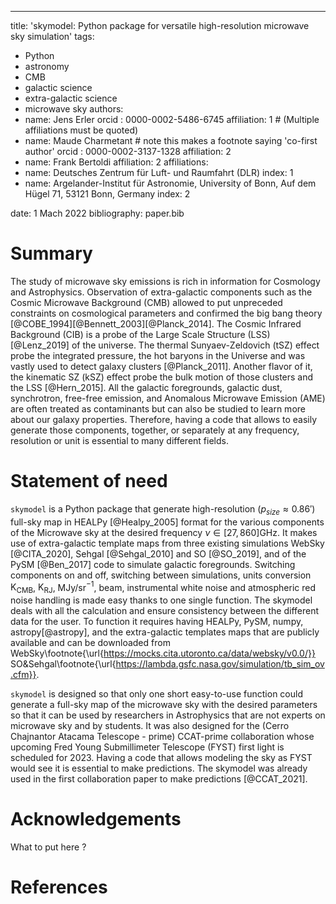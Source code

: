 ---
title: 'skymodel: Python package for versatile high-resolution microwave sky simulation'
tags:
  - Python
  - astronomy
  - CMB
  - galactic science
  - extra-galactic science
  - microwave sky
authors:
  - name: Jens Erler
    orcid : 0000-0002-5486-6745
    affiliation: 1 # (Multiple affiliations must be quoted)
  - name: Maude Charmetant # note this makes a footnote saying 'co-first author'
    orcid : 0000-0002-3137-1328 
    affiliation: 2
  - name: Frank Bertoldi 
    affiliation: 2
affiliations:
 - name: Deutsches Zentrum für Luft- und Raumfahrt (DLR)
   index: 1
 - name: Argelander-Institut für Astronomie, University of Bonn, Auf dem Hügel 71, 53121 Bonn, Germany
   index: 2

date: 1 Mach 2022
bibliography: paper.bib

# Summary

The study of microwave sky emissions is rich in information for Cosmology 
and Astrophysics. Observation of extra-galactic components such as the Cosmic Microwave Background (CMB) allowed 
to put unpreceded constraints on cosmological parameters and confirmed the big bang 
theory [@COBE_1994][@Bennett_2003][@Planck_2014]. The Cosmic Infrared Background (CIB) is a probe of the Large Scale Structure (LSS) [@Lenz_2019]
of the universe. The thermal Sunyaev-Zeldovich (tSZ) effect probe the integrated pressure, 
the hot baryons in the Universe and was vastly used to detect galaxy clusters [@Planck_2011]. 
Another flavor of it, the kinematic SZ (kSZ) effect probe the bulk motion of those 
clusters and the LSS [@Hern_2015]. All the galactic foregrounds, galactic dust, synchrotron, free-free emission, 
and Anomalous Microwave Emission (AME) are often treated as contaminants but can also 
be studied to learn more about our galaxy properties. Therefore, having a code 
that allows to easily generate those components, together, or separately at any frequency, 
resolution or unit is essential to many different fields. 


# Statement of need

`skymodel` is a Python package that generate high-resolution ($p_{size}\approx 0.86'$) full-sky map in HEALPy [@Healpy_2005]
format for the various components of the Microwave sky at the desired frequency
$\nu \in [27,860]$GHz. It makes use of extra-galactic template maps from three existing 
simulations WebSky [@CITA_2020], Sehgal [@Sehgal_2010] and SO [@SO_2019], and of the PySM [@Ben_2017] code to simulate galactic foregrounds.
Switching components on and off, switching between simulations, units conversion
$\mathrm{K}_{\mathrm{CMB}}$, $\mathrm{K}_{\mathrm{RJ}}$, MJy/sr$^{-1}$, beam, instrumental white noise and atmospheric red noise handling 
is made easy thanks to one single function. The skymodel deals with all the calculation 
and ensure consistency between the different data for the user. To function it requires 
having HEALPy, PySM, numpy, astropy[@astropy], and the extra-galactic templates maps that are publicly 
available and can be downloaded from WebSky\footnote{\url{https://mocks.cita.utoronto.ca/data/websky/v0.0/}}
SO&Sehgal\footnote{\url{https://lambda.gsfc.nasa.gov/simulation/tb_sim_ov.cfm}}.

`skymodel` is designed so that only one short easy-to-use function could generate
a full-sky map of the microwave sky with the desired parameters so that it can 
be used by researchers in Astrophysics that are not experts on microwave sky and 
by students. It was also designed for the (Cerro Chajnantor Atacama Telescope - prime) 
CCAT-prime collaboration whose upcoming Fred Young Submillimeter Telescope (FYST) first 
light is scheduled for 2023. Having a code that allows modeling the sky as FYST would 
see it is essential to make predictions. The skymodel was already used in the first collaboration 
paper to make predictions [@CCAT_2021].


# Acknowledgements

What to put here ? 

# References

